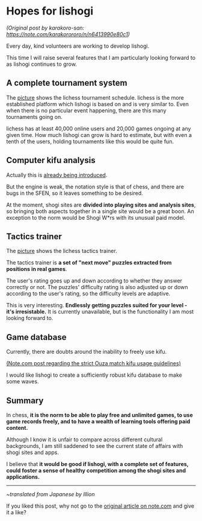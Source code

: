 # Hopes for lishogi #

*(Original post by karakoro-san: https://note.com/karakorororo/n/n6413990e80c1)*

Every day, kind volunteers are working to develop lishogi.

This time I will raise several features that I am particularly looking forward to as lishogi continues to grow.

## A complete tournament system ##

The [picture](https://assets.st-note.com/production/uploads/images/39523143/picture_pc_a1a21a1e79deecf68b1563a5b6e58457.png) shows the lichess tournament schedule. lichess is the more established platform which lishogi is based on and is very similar to. Even when there is no particular event happening, there are this many tournaments going on.

lichess has at least 40,000 online users and 20,000 games ongoing at any given time. How much lishogi can grow is hard to estimate, but with even a tenth of the users, holding tournaments like this would be quite fun.

## Computer kifu analysis ##

Actually this is [already being introduced](https://assets.st-note.com/production/uploads/images/39523348/picture_pc_fb6892a34a2075c46fdb47bab6b8e3cf.png).

But the engine is weak, the notation style is that of chess, and there are bugs in the SFEN, so it leaves something to be desired.

At the moment, shogi sites are **divided into playing sites and analysis sites**, so bringing both aspects together in a single site would be a great boon. An exception to the norm would be Shogi W\*rs with its unusual paid model.

## Tactics trainer ##

The [picture](https://assets.st-note.com/production/uploads/images/39523740/picture_pc_ad742494f1249e2ffea32b05a8661c1f.png) shows the lichess tactics trainer.

The tactics trainer is **a set of "next move" puzzles extracted from positions in real games**.

The user's rating goes up and down according to whether they answer correctly or not. The puzzles' difficulty rating is also adjusted up or down according to the user's rating, so the difficulty levels are adaptive.

This is very interesting. **Endlessly getting puzzles suited for your level - it's irresistable.** It is currently unavailable, but is the functionality I am most looking forward to.

## Game database ##

Currently, there are doubts around the inability to freely use kifu.

[(Note.com post regarding the strict Ouza match kifu usage guidelines)](https://note.com/benli/n/n51137b4daf60)

I would like lishogi to create a sufficiently robust kifu database to make some waves.

## Summary ##

In chess, **it is the norm to be able to play free and unlimited games, to use game records freely, and to have a wealth of learning tools offering paid content.**

Although I know it is unfair to compare across different cultural backgrounds, I am still saddened to see the current state of affairs with shogi sites and apps.

I believe that **it would be good if lishogi, with a complete set of features, could foster a sense of healthy competition among the shogi sites and applications.**

------

*~translated from Japanese by Illion*

If you liked this post, why not go to the [original article on note.com](https://note.com/karakorororo/n/n6413990e80c1) and give it a like?